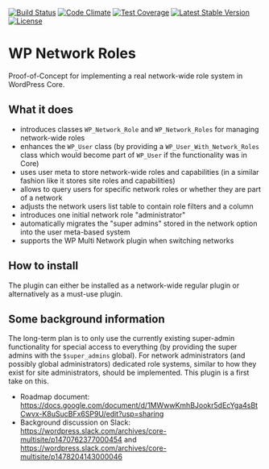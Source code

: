 [![Build Status](https://api.travis-ci.org/felixarntz/wp-network-roles.png?branch=master)](https://travis-ci.org/felixarntz/wp-network-roles)
[![Code Climate](https://codeclimate.com/github/felixarntz/wp-network-roles/badges/gpa.svg)](https://codeclimate.com/github/felixarntz/wp-network-roles)
[![Test Coverage](https://codeclimate.com/github/felixarntz/wp-network-roles/badges/coverage.svg)](https://codeclimate.com/github/felixarntz/wp-network-roles/coverage)
[![Latest Stable Version](https://poser.pugx.org/felixarntz/wp-network-roles/version)](https://packagist.org/packages/felixarntz/wp-network-roles)
[![License](https://poser.pugx.org/felixarntz/wp-network-roles/license)](https://packagist.org/packages/felixarntz/wp-network-roles)

# WP Network Roles

Proof-of-Concept for implementing a real network-wide role system in WordPress Core.

## What it does

* introduces classes `WP_Network_Role` and `WP_Network_Roles` for managing network-wide roles
* enhances the `WP_User` class (by providing a `WP_User_With_Network_Roles` class which would become part of `WP_User` if the functionality was in Core)
* uses user meta to store network-wide roles and capabilities (in a similar fashion like it stores site roles and capabilities)
* allows to query users for specific network roles or whether they are part of a network
* adjusts the network users list table to contain role filters and a column
* introduces one initial network role "administrator"
* automatically migrates the "super admins" stored in the network option into the user meta-based system
* supports the WP Multi Network plugin when switching networks

## How to install

The plugin can either be installed as a network-wide regular plugin or alternatively as a must-use plugin.

## Some background information

The long-term plan is to only use the currently existing super-admin functionality for special access to everything (by providing the super admins with the `$super_admins` global). For network administrators (and possibly global administrators) dedicated role systems, similar to how they exist for site administrators, should be implemented. This plugin is a first take on this.

* Roadmap document: https://docs.google.com/document/d/1MWwwKmhBJookr5dEcYga4sBtCwvx-K8uSucBFx6SP9U/edit?usp=sharing
* Background discussion on Slack: https://wordpress.slack.com/archives/core-multisite/p1470762377000454 and https://wordpress.slack.com/archives/core-multisite/p1478204143000046
